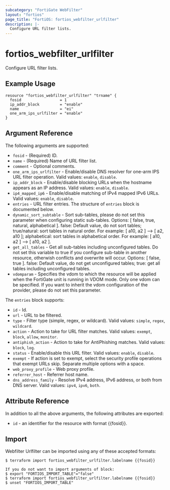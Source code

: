 ```yaml
---
subcategory: "FortiGate WebFilter"
layout: "fortios"
page_title: "FortiOS: fortios_webfilter_urlfilter"
description: |-
  Configure URL filter lists.
---
```


# fortios_webfilter_urlfilter
Configure URL filter lists.

## Example Usage

```hcl
resource "fortios_webfilter_urlfilter" "trname" {
  fosid                 = 1
  ip_addr_block         = "enable"
  name                  = "ei"
  one_arm_ips_urlfilter = "enable"
}
```

## Argument Reference

The following arguments are supported:

* `fosid` - (Required) ID.
* `name` - (Required) Name of URL filter list.
* `comment` - Optional comments.
* `one_arm_ips_urlfilter` - Enable/disable DNS resolver for one-arm IPS URL filter operation. Valid values: `enable`, `disable`.
* `ip_addr_block` - Enable/disable blocking URLs when the hostname appears as an IP address. Valid values: `enable`, `disable`.
* `ip4_mapped_ip6` - Enable/disable matching of IPv4 mapped IPv6 URLs. Valid values: `enable`, `disable`.
* `entries` - URL filter entries. The structure of `entries` block is documented below.
* `dynamic_sort_subtable` - Sort sub-tables, please do not set this parameter when configuring static sub-tables. Options: [ false, true, natural, alphabetical ]. false: Default value, do not sort tables; true/natural: sort tables in natural order. For example: [ a10, a2 ] --> [ a2, a10 ]; alphabetical: sort tables in alphabetical order. For example: [ a10, a2 ] --> [ a10, a2 ].
* `get_all_tables` - Get all sub-tables including unconfigured tables. Do not set this variable to true if you configure sub-table in another resource, otherwish conflicts and overwrite will occur. Options: [ false, true ]. false: Default value, do not get unconfigured tables; true: get all tables including unconfigured tables. 
* `vdomparam` - Specifies the vdom to which the resource will be applied when the FortiGate unit is running in VDOM mode. Only one vdom can be specified. If you want to inherit the vdom configuration of the provider, please do not set this parameter.

The `entries` block supports:

* `id` - Id.
* `url` - URL to be filtered.
* `type` - Filter type (simple, regex, or wildcard). Valid values: `simple`, `regex`, `wildcard`.
* `action` - Action to take for URL filter matches. Valid values: `exempt`, `block`, `allow`, `monitor`.
* `antiphish_action` - Action to take for AntiPhishing matches. Valid values: `block`, `log`.
* `status` - Enable/disable this URL filter. Valid values: `enable`, `disable`.
* `exempt` - If action is set to exempt, select the security profile operations that exempt URLs skip. Separate multiple options with a space.
* `web_proxy_profile` - Web proxy profile.
* `referrer_host` - Referrer host name.
* `dns_address_family` - Resolve IPv4 address, IPv6 address, or both from DNS server. Valid values: `ipv4`, `ipv6`, `both`.


## Attribute Reference

In addition to all the above arguments, the following attributes are exported:
* `id` - an identifier for the resource with format {{fosid}}.

## Import

Webfilter Urlfilter can be imported using any of these accepted formats:
```
$ terraform import fortios_webfilter_urlfilter.labelname {{fosid}}

If you do not want to import arguments of block:
$ export "FORTIOS_IMPORT_TABLE"="false"
$ terraform import fortios_webfilter_urlfilter.labelname {{fosid}}
$ unset "FORTIOS_IMPORT_TABLE"
```
